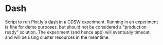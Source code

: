 # Dash

Script to run Plot.ly's [dash](https://dash.plot.ly/) in a CDSW experiment.
Running in an experiment is fine for demo purposes, but should not be considered a "production ready" solution.
The experiment (and hence app) will eventually timeout, and will be using cluster resources in the meantime.